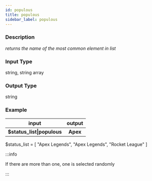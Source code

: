 ```yaml
---
id: populous
title: populous
sidebar_label: populous
---
```


### Description

_returns the name of the most common element in list_

### Input Type

string, string array

### Output Type

string

### Example

|           input            |  output  |
| :------------------------: | :------: |
| __$status_list\|populous__ | __Apex__ |

$status_list = [ "Apex Legends", "Apex Legends", "Rocket League" ]

:::info

If there are more than one, one is selected randomly

:::